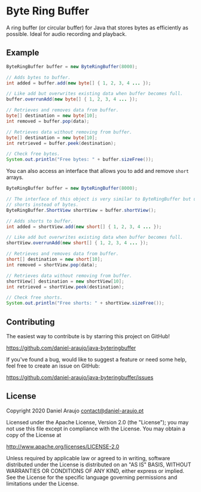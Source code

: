 # Byte Ring Buffer

A ring buffer (or circular buffer) for Java that stores bytes as efficiently as possible. Ideal for audio
recording and playback.


## Example

```java
ByteRingBuffer buffer = new ByteRingBuffer(8000);

// Adds bytes to buffer.
int added = buffer.add(new byte[] { 1, 2, 3, 4 ... });

// Like add but overwrites existing data when buffer becomes full. 
buffer.overrunAdd(new byte[] { 1, 2, 3, 4 ... });

// Retrieves and removes data from buffer.
byte[] destination = new byte[10];
int removed = buffer.pop(data);

// Retrieves data without removing from buffer.
byte[] destination = new byte[10];
int retrieved = buffer.peek(destination);

// Check free bytes.
System.out.println("Free bytes: " + buffer.sizeFree());
```

You can also access an interface that allows you to add and remove `short` arrays.

```java
ByteRingBuffer buffer = new ByteRingBuffer(8000);

// The interface of this object is very similar to ByteRingBuffer but uses
// shorts instead of bytes.
ByteRingBuffer.ShortView shortView = buffer.shortView(); 

// Adds shorts to buffer.
int added = shortView.add(new short[] { 1, 2, 3, 4 ... });

// Like add but overwrites existing data when buffer becomes full. 
shortView.overrunAdd(new short[] { 1, 2, 3, 4 ... });

// Retrieves and removes data from buffer.
short[] destination = new short[10];
int removed = shortView.pop(data);

// Retrieves data without removing from buffer.
shortView[] destination = new shortView[10];
int retrieved = shortView.peek(destination);

// Check free shorts.
System.out.println("Free shorts: " + shortView.sizeFree());
```


## Contributing

The easiest way to contribute is by starring this project on GitHub!

https://github.com/daniel-araujo/java-byteringbuffer

If you've found a bug, would like to suggest a feature or need some help, feel free to create an issue on GitHub:

https://github.com/daniel-araujo/java-byteringbuffer/issues


## License

Copyright 2020 Daniel Araujo <contact@daniel-araujo.pt>

Licensed under the Apache License, Version 2.0 (the "License");
you may not use this file except in compliance with the License.
You may obtain a copy of the License at

   http://www.apache.org/licenses/LICENSE-2.0

Unless required by applicable law or agreed to in writing, software
distributed under the License is distributed on an "AS IS" BASIS,
WITHOUT WARRANTIES OR CONDITIONS OF ANY KIND, either express or implied.
See the License for the specific language governing permissions and
limitations under the License.
